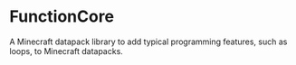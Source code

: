 # FunctionCore
 A Minecraft datapack library to add typical programming features, such as loops, to Minecraft datapacks.

